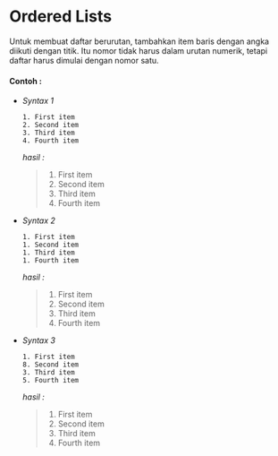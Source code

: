 # Ordered Lists

Untuk membuat daftar berurutan, tambahkan item baris dengan angka diikuti dengan titik. Itu
nomor tidak harus dalam urutan numerik, tetapi daftar harus dimulai dengan nomor
satu. 

#### Contoh :

+ *Syntax 1*
  
  ```
  1. First item
  2. Second item
  3. Third item
  4. Fourth item
  ```
  *hasil :*
  > 1. First item
  > 2. Second item
  > 3. Third item
  > 4. Fourth item

+ *Syntax 2*
  
  ```
  1. First item
  1. Second item
  1. Third item
  1. Fourth item
  ```
  *hasil :*
  > 1. First item
  > 1. Second item
  > 1. Third item
  > 1. Fourth item

+ *Syntax 3*
  
  ```
  1. First item
  8. Second item
  3. Third item
  5. Fourth item
  ```
  *hasil :*
  > 1. First item
  > 8. Second item
  > 3. Third item
  > 5. Fourth item

